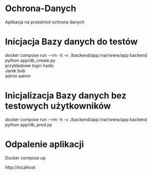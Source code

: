 # Ochrona-Danych
Aplikacja na przedmiot ochrona danych

# Inicjacja Bazy danych do testów

docker compose run --rm -it -v ./backend/app:/var/www/app backend python app/db_create.py <br />
przykładowe login hasło <br />
Jarek bob <br />
admin admin <br /> 

# Inicjalizacja Bazy danych bez testowych użytkowników

docker compose run --rm -it -v ./backend/app:/var/www/app backend python app/db_prod.py <br />

# Odpalenie aplikacji

Docker compose up

http://localhost